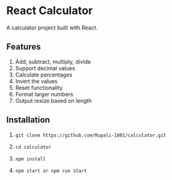 # React Calculator

A calculator project built with React.

## Features

1. Add, subtract, multiply, divide
2. Support decimal values
3. Calculate percentages
4. Invert the values
5. Reset functionality
6. Format larger numbers
7. Output resize based on length

## Installation

1. `git clone https://github.com/Rupali-1801/calculator.git`

2. `cd calculator`

3. `npm install`

4. `npm start or npm run start`



